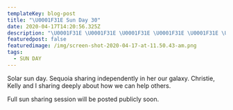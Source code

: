 ```yaml
---
templateKey: blog-post
title: "\U0001F31E Sun Day 30"
date: 2020-04-17T14:20:56.325Z
description: "\U0001F31E \U0001F31E \U0001F31E \U0001F31E \U0001F31E \U0001F31E \U0001F31E"
featuredpost: false
featuredimage: /img/screen-shot-2020-04-17-at-11.50.43-am.png
tags:
  - SUN DAY
---
```

Solar sun day. Sequoia sharing independently in her our galaxy. Christie, Kelly and I sharing deeply about how we can help others. 

Full sun sharing session will be posted publicly soon.